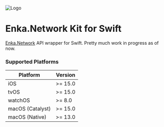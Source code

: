 ![Logo](https://user-images.githubusercontent.com/5305147/236259910-5670ebc1-31af-4ddc-a5e7-521f9ceff54c.png)

# Enka.Network Kit for Swift

[Enka.Network](https://enka.network) API wrapper for Swift. Pretty much work in progress as of now.

### Supported Platforms

| Platform | Version |
| ------ | ------ |
| iOS | >= 15.0 |
| tvOS | >= 15.0 |
| watchOS | >= 8.0 |
| macOS (Catalyst) | >= 15.0 |
| macOS (Native) | >= 13.0 |
